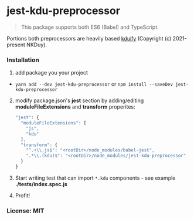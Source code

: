 # jest-kdu-preprocessor

> This package supports both ES6 (Babel) and TypeScript.

Portions both preprocessors are heavily based [kduify](https://github.com/kdutifyjs/kduify) (Copyright (c) 2021-present NKDuy).

### Installation

  1.  add package you your project
    
   *  `yarn add --dev jest-kdu-preprocessor` or  `npm install --saveDev jest-kdu-preprocessor`
 
  2.  modify package.json's **jest** section by adding/editing **moduleFileExtensions** and **transform** properites:

      ```javascript
      "jest": {
        "moduleFileExtensions": [
          "js",
          "kdu"
        ],
        "transform": {
          "^.+\\.js$": "<rootDir>/node_modules/babel-jest",
          ".*\\.(kdu)$": "<rootDir>/node_modules/jest-kdu-preprocessor"
        }
      }
      ```
  3.  Start writing test that can import `*.kdu` components - see example **./tests/index.spec.js**
  4.  Profit!

  ### License: MIT
